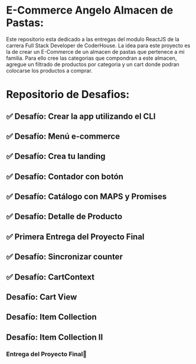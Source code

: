 # E-Commerce Angelo Almacen de Pastas:

Este repositorio esta dedicado a las entregas del modulo ReactJS de la carrera Full Stack Developer de CoderHouse. La idea para este proyecto es la de crear un E-Commerce de un almacen de pastas que pertenece a mi familia. Para ello cree las categorias que compondran a este almacen, agregue un filtrado de productos por categoria y un cart donde podran colocarse los productos a comprar.

# Repositorio de Desafios:

## ✅ Desafío: Crear la app utilizando el CLI

## ✅ Desafío: Menú e-commerce

## ✅ Desafío: Crea tu landing

## ✅ Desafío: Contador con botón

## ✅ Desafío: Catálogo con MAPS y Promises

## ✅ Desafío: Detalle de Producto

## ✅ Primera Entrega del Proyecto Final

## ✅ Desafío: Sincronizar counter

## ✅ Desafío: CartContext

## Desafío: Cart View

## Desafío: Item Collection

## Desafío: Item Collection II

### Entrega del Proyecto Final🧨
